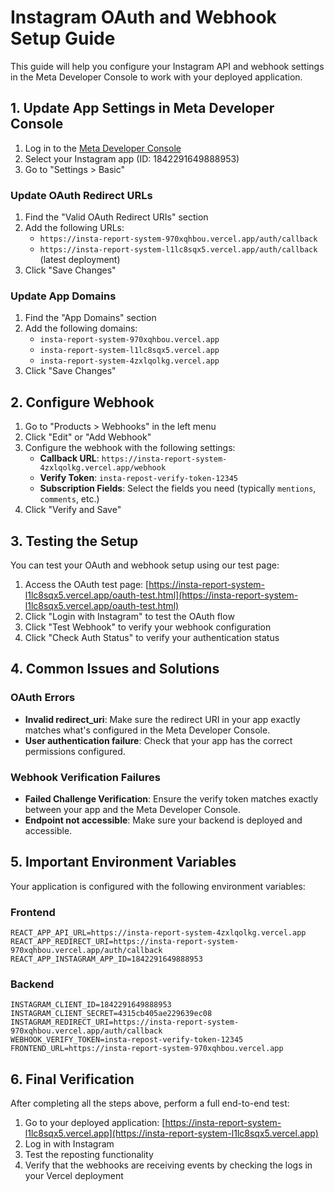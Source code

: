 # Instagram OAuth and Webhook Setup Guide

This guide will help you configure your Instagram API and webhook settings in the Meta Developer Console to work with your deployed application.

## 1. Update App Settings in Meta Developer Console

1. Log in to the [Meta Developer Console](https://developers.facebook.com/)
2. Select your Instagram app (ID: 1842291649888953)
3. Go to "Settings > Basic"

### Update OAuth Redirect URLs

1. Find the "Valid OAuth Redirect URIs" section
2. Add the following URLs:
   - `https://insta-report-system-970xqhbou.vercel.app/auth/callback`
   - `https://insta-report-system-l1lc8sqx5.vercel.app/auth/callback` (latest deployment)
3. Click "Save Changes"

### Update App Domains

1. Find the "App Domains" section
2. Add the following domains:
   - `insta-report-system-970xqhbou.vercel.app`
   - `insta-report-system-l1lc8sqx5.vercel.app`
   - `insta-report-system-4zxlqolkg.vercel.app`
3. Click "Save Changes"

## 2. Configure Webhook

1. Go to "Products > Webhooks" in the left menu
2. Click "Edit" or "Add Webhook"
3. Configure the webhook with the following settings:
   - **Callback URL**: `https://insta-report-system-4zxlqolkg.vercel.app/webhook`
   - **Verify Token**: `insta-repost-verify-token-12345`
   - **Subscription Fields**: Select the fields you need (typically `mentions`, `comments`, etc.)
4. Click "Verify and Save"

## 3. Testing the Setup

You can test your OAuth and webhook setup using our test page:

1. Access the OAuth test page: [https://insta-report-system-l1lc8sqx5.vercel.app/oauth-test.html](https://insta-report-system-l1lc8sqx5.vercel.app/oauth-test.html)
2. Click "Login with Instagram" to test the OAuth flow
3. Click "Test Webhook" to verify your webhook configuration
4. Click "Check Auth Status" to verify your authentication status

## 4. Common Issues and Solutions

### OAuth Errors

- **Invalid redirect_uri**: Make sure the redirect URI in your app exactly matches what's configured in the Meta Developer Console.
- **User authentication failure**: Check that your app has the correct permissions configured.

### Webhook Verification Failures

- **Failed Challenge Verification**: Ensure the verify token matches exactly between your app and the Meta Developer Console.
- **Endpoint not accessible**: Make sure your backend is deployed and accessible.

## 5. Important Environment Variables

Your application is configured with the following environment variables:

### Frontend
```
REACT_APP_API_URL=https://insta-report-system-4zxlqolkg.vercel.app
REACT_APP_REDIRECT_URI=https://insta-report-system-970xqhbou.vercel.app/auth/callback
REACT_APP_INSTAGRAM_APP_ID=1842291649888953
```

### Backend
```
INSTAGRAM_CLIENT_ID=1842291649888953
INSTAGRAM_CLIENT_SECRET=4315cb405ae229639ec08
INSTAGRAM_REDIRECT_URI=https://insta-report-system-970xqhbou.vercel.app/auth/callback
WEBHOOK_VERIFY_TOKEN=insta-repost-verify-token-12345
FRONTEND_URL=https://insta-report-system-970xqhbou.vercel.app
```

## 6. Final Verification

After completing all the steps above, perform a full end-to-end test:

1. Go to your deployed application: [https://insta-report-system-l1lc8sqx5.vercel.app](https://insta-report-system-l1lc8sqx5.vercel.app)
2. Log in with Instagram
3. Test the reposting functionality
4. Verify that the webhooks are receiving events by checking the logs in your Vercel deployment
